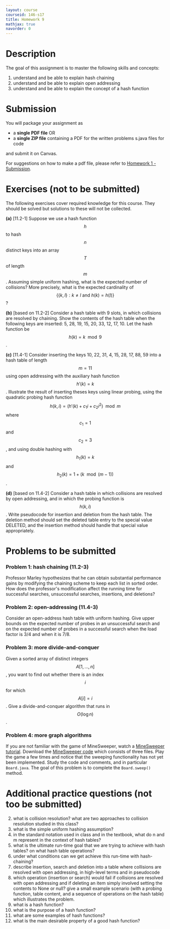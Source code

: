 ```yaml
---
layout: course
courseid: 146-s17
title: Homework 9
mathjax: true
navorder: 0
---
```


# Description

The goal of this assignment is to master the following skills and concepts:

1. understand and be able to explain hash chaining
2. understand and be able to explain open addressing
3. understand and be able to explain the concept of a hash function

# Submission

You will package your assignment as 

* a __single PDF file__ OR
* a __single ZIP file__ containing a PDF for the written problems s.java files for code 

and submit it on Canvas.

For suggestions on how to make a pdf file, please refer to [Homework 1 - Submission](homework01.html#Submission).

# Exercises (not to be submitted)

The following exercises cover required knowledge for this course. They should be solved but solutions to these will not be collected.

__(a)__ [11.2-1] Suppose we use a hash function $$h$$ to hash $$n$$ distinct keys into an array $$T$$ of length $$m$$. Assuming simple uniform hashing, what is the expected number of collisions? More precisely, what is the expected cardinality of $$\{\{k, l\}: k \neq l \text{ and } h(k) = h(l)\}$$?

__(b)__ [based on 11.2-2] Consider a hash table with 9 slots, in which collisions are resolved by  chaining. Show the contents of the hash table  when the following keys are inserted: 5, 28, 19, 15, 20, 33, 12, 17, 10. Let the hash function be $$h(k) = k \mod 9$$.

__(c)__ [11.4-1] Consider inserting the keys 10, 22, 31, 4, 15, 28, 17, 88, 59 into a hash table of length $$m = 11$$ using open addressing with the auxiliary hash function $$h'(k) = k$$. Illustrate the result of inserting theses keys using linear probing, using the quadratic probing hash function $$h(k,i) = (h'(k) + c_1i + c_2i^2) \mod m$$ where $$c_1 = 1$$ and $$c_2 = 3$$, and using double hashing with $$h_1(k) = k$$ and $$h_2(k) = 1 + (k \mod (m-1))$$.

__(d)__ [based on 11.4-2] Consider a hash table in which collisions are resolved by open addressing, and in which the probing function is $$h(k, i)$$. Write pseudocode for insertion and deletion from the hash table. The deletion method should set the deleted table entry to the special value DELETED, and the insertion method should handle that special value appropriately.

# Problems to be submitted

### Problem 1: hash chaining (11.2-3)

Professor Marley hypothesizes that he can obtain substantial performance gains by modifying the chaining scheme to keep each list in sorted order. How does the professor's modification affect the running time for successful searches, unsuccessful searches, insertions, and deletions?

### Problem 2: open-addressing (11.4-3)

Consider an open-address hash table with uniform hashing. Give upper bounds on the expected number of probes in an unsuccessful search and on the expected number of probes in a successful search when the load factor is 3/4 and when it is 7/8.

### Problem 3: more divide-and-conquer

Given a sorted array of distinct integers $$A[1,\dots, n]$$, you want to find out whether there is an index $$i$$ for which $$A[i] = i$$. Give a divide-and-conquer algorithm that runs in $$O(\log n)$$.

### Problem 4: more graph algorithms

If you are not familiar with the game of MineSweeper, watch a [MineSweeper tutorial](//www.youtube.com/watch?v=Z0EAysRluJk). Download the [MineSweeper code](//github.com/jnylam/SJSU-cs146-s17/tree/master/07_Minesweeper/src/cc/jennylam/cs146) which consists of three files. Play the game a few times and notice that the sweeping functionality has not yet been implemented. Study the code and comments, and in particular `Board.java`. The goal of this problem is to complete the `Board.sweep()` method.

# Additional practice questions (not too be submitted)


  2. what is collision resolution? what are two approaches to collision resolution studied in this class?
  3. what is the simple uniform hashing assumption?
  4. in the standard notation used in class and in the textbook, what do n and m represent in the context of hash tables?
  5. what is the ultimate run-time goal that we are trying to achieve with hash tables? on what hash table operations?
  6. under what conditions can we get achieve this run-time with hash-chaining?
  7. describe insertion, search and deletion into a table where collisions are resolved with open addressing, in high-level terms and in pseudocode
  8. which operation (insertion or search) would fail if collisions are resolved with open addressing and if deleting an item simply involved setting the contents to None or null? give a small example scenario (with a probing function, table content, and a sequence of operations on the hash table) which illustrates the problem.
  9. what is a hash function?
  10. what is the purpose of a hash function?
  11. what are some examples of hash functions?
  12. what is the main desirable property of a good hash function?
